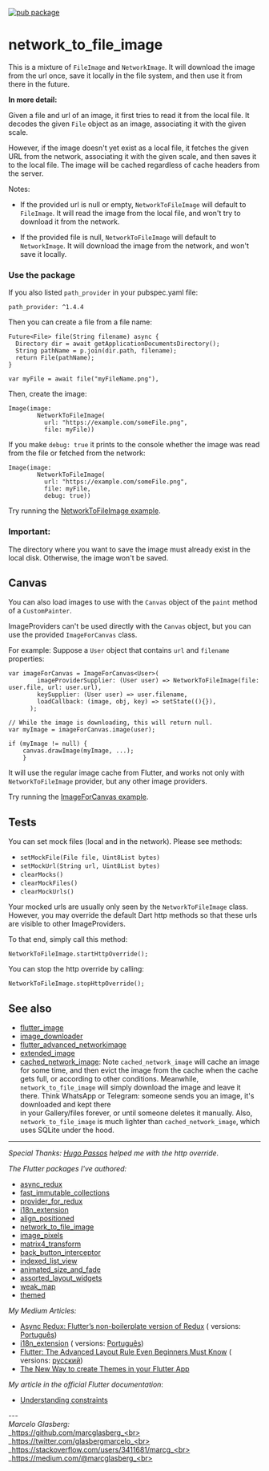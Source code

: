 [![pub package](https://img.shields.io/pub/v/network_to_file_image.svg)](https://pub.dartlang.org/packages/network_to_file_image)

# network_to_file_image

This is a mixture of `FileImage` and `NetworkImage`. It will download the image from the url once,
save it locally in the file system, and then use it from there in the future.

**In more detail:**

Given a file and url of an image, it first tries to read it from the local file. It decodes the
given `File` object as an image, associating it with the given scale.

However, if the image doesn't yet exist as a local file, it fetches the given URL from the network,
associating it with the given scale, and then saves it to the local file. The image will be cached
regardless of cache headers from the server.

Notes:

- If the provided url is null or empty, `NetworkToFileImage` will default to `FileImage`. It will
  read the image from the local file, and won't try to download it from the network.

- If the provided file is null, `NetworkToFileImage` will default to `NetworkImage`. It will
  download the image from the network, and won't save it locally.

### Use the package

If you also listed `path_provider` in your pubspec.yaml file:

    path_provider: ^1.4.4

Then you can create a file from a file name:

    Future<File> file(String filename) async {
      Directory dir = await getApplicationDocumentsDirectory();
      String pathName = p.join(dir.path, filename);
      return File(pathName);
    }
    
    var myFile = await file("myFileName.png"),

Then, create the image:

    Image(image: 
            NetworkToFileImage(
              url: "https://example.com/someFile.png", 
              file: myFile))

If you make `debug: true` it prints to the console whether the image was read from the file or
fetched from the network:

    Image(image: 
            NetworkToFileImage(
              url: "https://example.com/someFile.png", 
              file: myFile, 
              debug: true))    

Try running
the <a href="https://github.com/marcglasberg/network_to_file_image/blob/master/example/lib/main.dart">
NetworkToFileImage example</a>.

### Important:

The directory where you want to save the image must already exist in the local disk. Otherwise, the
image won't be saved.

## Canvas

You can also load images to use with the `Canvas` object of the `paint` method of a `CustomPainter`.

ImageProviders can't be used directly with the `Canvas` object, but you can use the
provided `ImageForCanvas` class.

For example: Suppose a `User` object that contains `url` and `filename` properties:

```
var imageForCanvas = ImageForCanvas<User>(
        imageProviderSupplier: (User user) => NetworkToFileImage(file: user.file, url: user.url),
        keySupplier: (User user) => user.filename,
        loadCallback: (image, obj, key) => setState((){}),
      );

// While the image is downloading, this will return null.
var myImage = imageForCanvas.image(user);

if (myImage != null) {
    canvas.drawImage(myImage, ...);
    }
```

It will use the regular image cache from Flutter, and works not only with `NetworkToFileImage`
provider, but any other image providers.

Try running
the <a href="https://github.com/marcglasberg/network_to_file_image/blob/master/example/lib/main_image_for_canvas.dart">
ImageForCanvas example</a>.

## Tests

You can set mock files (local and in the network). Please see methods:

* `setMockFile(File file, Uint8List bytes)`
* `setMockUrl(String url, Uint8List bytes)`
* `clearMocks()`
* `clearMockFiles()`
* `clearMockUrls()`

Your mocked urls are usually only seen by the `NetworkToFileImage` class. However, you may override
the default Dart http methods so that these urls are visible to other ImageProviders.

To that end, simply call this method:

```
NetworkToFileImage.startHttpOverride();
```                                                             

You can stop the http override by calling:

```
NetworkToFileImage.stopHttpOverride();
```                                                            

## See also

* <a href="https://pub.dev/packages/flutter_image">flutter_image</a>
* <a href="https://pub.dev/packages/image_downloader">image_downloader</a>
* <a href="https://pub.dev/packages/flutter_advanced_networkimage">flutter_advanced_networkimage</a>
* <a href="https://pub.dev/packages/extended_image">extended_image</a>
* <a href="https://pub.dev/packages/cached_network_image">cached_network_image</a>:
  Note `cached_network_image` will cache an image for some time, and then evict the image from the
  cache when the cache gets full, or according to other conditions.
  Meanwhile, `network_to_file_image` will simply download the image and leave it there. Think
  WhatsApp or Telegram: someone sends you an image, it's downloaded and kept there  
  in your Gallery/files forever, or until someone deletes it manually. Also, `network_to_file_image`
  is much lighter than `cached_network_image`, which uses SQLite under the hood.

***

*Special Thanks: <a href="https://github.com/hugocbpassos">Hugo Passos</a> helped me with the http
override.*

*The Flutter packages I've authored:*

* <a href="https://pub.dev/packages/async_redux">async_redux</a>
* <a href="https://pub.dev/packages/fast_immutable_collections">fast_immutable_collections</a>
* <a href="https://pub.dev/packages/provider_for_redux">provider_for_redux</a>
* <a href="https://pub.dev/packages/i18n_extension">i18n_extension</a>
* <a href="https://pub.dev/packages/align_positioned">align_positioned</a>
* <a href="https://pub.dev/packages/network_to_file_image">network_to_file_image</a>
* <a href="https://pub.dev/packages/image_pixels">image_pixels</a>
* <a href="https://pub.dev/packages/matrix4_transform">matrix4_transform</a>
* <a href="https://pub.dev/packages/back_button_interceptor">back_button_interceptor</a>
* <a href="https://pub.dev/packages/indexed_list_view">indexed_list_view</a>
* <a href="https://pub.dev/packages/animated_size_and_fade">animated_size_and_fade</a>
* <a href="https://pub.dev/packages/assorted_layout_widgets">assorted_layout_widgets</a>
* <a href="https://pub.dev/packages/weak_map">weak_map</a>
* <a href="https://pub.dev/packages/themed">themed</a>

*My Medium Articles:*

* <a href="https://medium.com/flutter-community/https-medium-com-marcglasberg-async-redux-33ac5e27d5f6">
  Async Redux: Flutter’s non-boilerplate version of Redux</a> (
  versions: <a href="https://medium.com/flutterando/async-redux-pt-brasil-e783ceb13c43">
  Português</a>)
* <a href="https://medium.com/flutter-community/i18n-extension-flutter-b966f4c65df9">
  i18n_extension</a> (
  versions: <a href="https://medium.com/flutterando/qual-a-forma-f%C3%A1cil-de-traduzir-seu-app-flutter-para-outros-idiomas-ab5178cf0336">
  Português</a>)
* <a href="https://medium.com/flutter-community/flutter-the-advanced-layout-rule-even-beginners-must-know-edc9516d1a2">
  Flutter: The Advanced Layout Rule Even Beginners Must Know</a> (
  versions: <a href="https://habr.com/ru/post/500210/">русский</a>)
* <a href="https://medium.com/flutter-community/the-new-way-to-create-themes-in-your-flutter-app-7fdfc4f3df5f">
  The New Way to create Themes in your Flutter App</a> 

*My article in the official Flutter documentation*:

* <a href="https://flutter.dev/docs/development/ui/layout/constraints">Understanding constraints</a>

---<br>_Marcelo Glasberg:_<br>
_https://github.com/marcglasberg_<br>
_https://twitter.com/glasbergmarcelo_<br>
_https://stackoverflow.com/users/3411681/marcg_<br>
_https://medium.com/@marcglasberg_<br>
